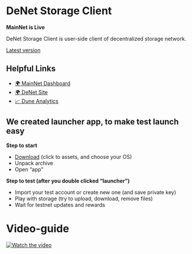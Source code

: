 # DeNet Storage Client

**MainNet is Live**

DeNet Storage Client is user-side client of decentralized storage network.

[Latest version](https://github.com/DeNetPRO/StorageProvider/releases/latest)

## Helpful Links

- [🌍 MainNet Dashboard](https://mainnet.dfile.tech)
- [🌍 DeNet Site](https://denet.pro)
- [📈 Dune Analytics](https://dune.com/djdeniro/storageprotocol-v2)

## We created launcher app, to make test launch easy
**Step to start**

- [Download](https://github.com/DeNetPRO/StorageProvider/releases) (click to assets, and choose your OS)
- Unpack archive
- Open “app”


**Step to test (after you double clicked “launcher”)**

- Import your test account or create new one (and save private key)
- Play with storage (try to upload, download, remove files)
- Wait for testnet updates and rewards

# Video-guide

[![Watch the video](https://img.youtube.com/vi/D0qoKiJDqaU/hqdefault.jpg)](https://youtu.be/D0qoKiJDqaU)
